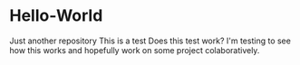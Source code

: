 # Hello-World
Just another repository
This is a test
Does this test work?
I'm testing to see how this works and hopefully work on some project colaboratively.
